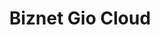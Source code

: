 ---
facebook: https://facebook.com/biznetgiocloud
instagram: https://instagram.com/biznetgiocloud
linkedin: https://linkedin.com/company/biznet-gio-cloud/mycompany
logohandle: biznetgio
sort: biznetgio
title: Biznet Gio Cloud
twitter: https://x.com/biznetgiocloud
website: https://www.biznetgio.com/
youtube: https://youtube.com/channel/UCnT5DraeYqphxlpBhGTZeSA
---